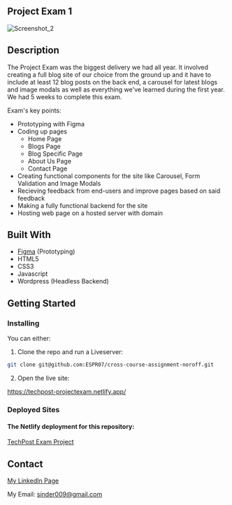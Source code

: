 ## Project Exam 1
![Screenshot_2](https://github.com/ESPR07/Project-Exam-1/assets/111272036/66d8300b-cd97-48da-bd21-2da25bbaf0cb)

## Description
The Project Exam was the biggest delivery we had all year. It involved creating a full blog site of our choice from the ground up and it have to include at least 12 blog posts on the back end, a carousel for latest blogs and image modals as well as everything we've learned during the first year.
We had 5 weeks to complete this exam.

Exam's key points:
- Prototyping with Figma
- Coding up pages
  - Home Page
  - Blogs Page
  - Blog Specific Page
  - About Us Page
  - Contact Page
- Creating functional components for the site like Carousel, Form Validation and Image Modals
- Recieving feedback from end-users and improve pages based on said feedback
- Making a fully functional backend for the site
- Hosting web page on a hosted server with domain 

## Built With
- [Figma](https://www.figma.com/) (Prototyping)
- HTML5
- CSS3
- Javascript
- Wordpress (Headless Backend)

## Getting Started

### Installing

You can either:

1. Clone the repo and run a Liveserver:

```bash
git clone git@github.com:ESPR07/cross-course-assignment-noroff.git
```

2. Open the live site:

https://techpost-projectexam.netlify.app/

### Deployed Sites

#### The Netlify deployment for this repository:
[TechPost Exam Project](https://techpost-projectexam.netlify.app/)

## Contact
[My LinkedIn Page](https://www.linkedin.com/in/sindre-str%C3%B8ms%C3%A6ther-der%C3%A5s-212353249/)

My Email: sinder009@gmail.com 
